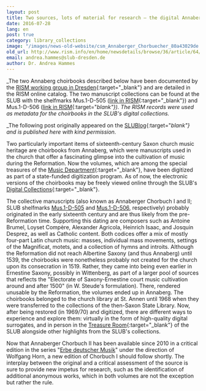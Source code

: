 ```yaml
---
layout: post
title: Two sources, lots of material for research – the digital Annaberger Chorbücher
date: 2016-07-28
lang: en
post: true
category: library_collections
image: "/images/news-old-website/csm_Annaberger_Chorbuecher_80a43029de.jpg"
old_url: http://www.rism.info/en/home/newsdetails/browse/36/article/64/two-sources-lots-of-material-for-research-the-digital-annaberger-chorbuecher.html
email: andrea.hammes@slub-dresden.de
author: Dr. Andrea Hammes
---
```


_The two Annaberg choirbooks described below have been documented by the [RISM working group in Dresden](http://de.rism.info/de/home.html){:target="_blank"} and are detailed in the RISM online catalog. The two manuscript collections can be found at the SLUB with the shelfmarks Mus.1-D-505 ([link in RISM](https://opac.rism.info/search?View=rism&callno=Mus.1-D-505){:target="_blank"}) and Mus.1-D-506 ([link in RISM](https://opac.rism.info/search?View=rism&callno=Mus.1-D-506){:target="_blank"}). The RISM records were used as metadata for the choirbooks in the SLUB's digital collections._

_The following post originally appeared on the [SLUBlog](http://blog.slub-dresden.de/beitrag/2016/07/19/zwei-quellen-viel-futter-fuer-die-forschung-annaberger-chorbuecher-digital/){:target="_blank"} and is published here with kind permission._


Two particularly important items of sixteenth-century Saxon church music heritage are choirbooks from Annaberg, which were manuscripts used in the church that offer a fascinating glimpse into the cultivation of music during the Reformation. Now the volumes, which are among the special treasures of the [Music Department](http://www.slub-dresden.de/sammlungen/musik/){:target="_blank"}, have been digitized as part of a state-funded digitization program. As of now, the electronic versions of the choirbooks may be freely viewed online through the SLUB's [Digital Collections](http://digital.slub-dresden.de/kollektionen/){:target="_blank"}.

The collective manuscripts (also known as Annaberger Chorbuch I and II; SLUB shelfmarks [Mus.1-D-505](http://digital.slub-dresden.de/werkansicht/dlf/168387/1/) and [Mus.1-D-506](http://digital.slub-dresden.de/werkansicht/dlf/168388/1/), respectively) probably originated in the early sixteenth century and are thus likely from the pre-Reformation time. Supporting this dating are composers such as Antoine Brumel, Loyset Compère, Alexander Agricola, Heinrich Isaac, and Josquin Desprez, as well as Catholic content. Both codices offer a mix of mostly four-part Latin church music: masses, individual mass movements, settings of the Magnificat, motets, and a collection of hymns and introits. Although the Reformation did not reach Albertine Saxony (and thus Annaberg) until 1539, the choirbooks were nonetheless probably not created for the church upon its consecration in 1519. Rather, they came into being even earlier in Ernestine Saxony, possibly in Wittenberg, as part of a larger pool of sources that reflects the "Electorate of Saxony-Ernestine court music cultivation around and after 1500" (in W. Steude's formulation). There, rendered unusable by the Reformation, the volumes ended up in Annaberg. The choirbooks belonged to the church library at St. Annen until 1968 when they were transferred to the collections of the then-Saxon State Library. Now, after being restored (in 1969/70) and digitized, there are different ways to experience and explore them: virtually in the form of high-quality digital surrogates, and in person in the [Treasure Room](https://www.slub-dresden.de/besuchen/ausstellungen-corty-galerie){:target="_blank"} of the SLUB alongside other highlights from the SLUB's collections.

Now that Annaberger Chorbuch II has been available since 2010 in a critical edition in the series "[Erbe deutscher Musik](http://www.uni-regensburg.de/Fakultaeten/phil_Fak_I/Musikwissenschaft/EDM/EdM-Inhalte.html)" under the direction of Wolfgang Horn, a new edition of Chorbuch I should follow shortly. The interplay between the original and a critical assessment of the source is sure to provide new impetus for research, such as the identification of additional anonymous works, which in both volumes are not the exception but rather the rule.
